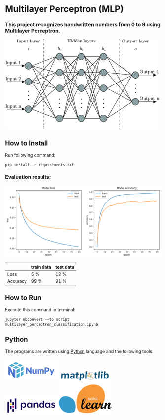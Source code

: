 # Multilayer Perceptron (MLP) 

### This project recognizes handwritten numbers from 0 to 9 using Multilayer Perceptron.

<img src="pics/mlp.png" width="500">

## How to Install
Run following command:
```
pip install -r requirements.txt
```

### Evaluation results:

<img src="pics/output.png" width="800">

|   |  train data  | test data |
| --------------- | --------------- | --------------- |
| Loss | 5 % | 12 % |
| Accuracy | 99 % | 91 % |


## How to Run
Execute this command in terminal:
```
jupyter nbconvert --to script multilayer_perceptron_classification.ipynb
```

## Python
The programs are written using [Python](https://www.python.org/) language and the following tools:

<img src="pics/numpy.png" width="170">

<img src="pics/matplotlib.png" width="170">

<img src="pics/pandas.png" width="170">

<img src="pics/scikit-learn.png" width="170">